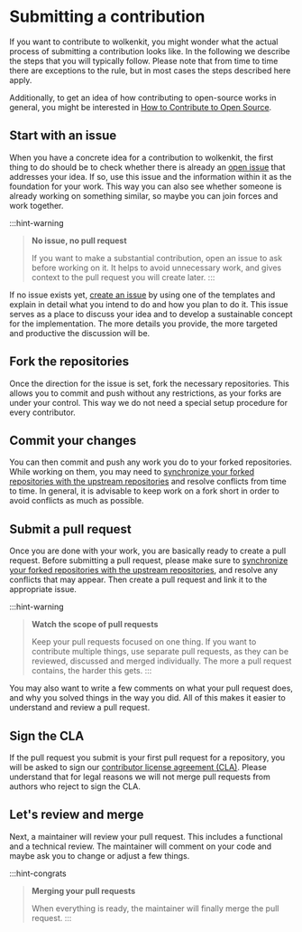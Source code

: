 # Submitting a contribution

If you want to contribute to wolkenkit, you might wonder what the actual process of submitting a contribution looks like. In the following we describe the steps that you will typically follow. Please note that from time to time there are exceptions to the rule, but in most cases the steps described here apply.

Additionally, to get an idea of how contributing to open-source works in general, you might be interested in [How to Contribute to Open Source](https://opensource.guide/how-to-contribute/).

## Start with an issue

When you have a concrete idea for a contribution to wolkenkit, the first thing to do should be to check whether there is already an [open issue](https://github.com/thenativeweb/wolkenkit/issues) that addresses your idea. If so, use this issue and the information within it as the foundation for your work. This way you can also see whether someone is already working on something similar, so maybe you can join forces and work together.

:::hint-warning
> **No issue, no pull request**
>
> If you want to make a substantial contribution, open an issue to ask before working on it. It helps to avoid unnecessary work, and gives context to the pull request you will create later.
:::

If no issue exists yet, [create an issue](https://github.com/thenativeweb/wolkenkit/issues/new) by using one of the templates and explain in detail what you intend to do and how you plan to do it. This issue serves as a place to discuss your idea and to develop a sustainable concept for the implementation. The more details you provide, the more targeted and productive the discussion will be.

## Fork the repositories

Once the direction for the issue is set, fork the necessary repositories. This allows you to commit and push without any restrictions, as your forks are under your control. This way we do not need a special setup procedure for every contributor.

## Commit your changes

You can then commit and push any work you do to your forked repositories. While working on them, you may need to [synchronize your forked repositories with the upstream repositories](https://help.github.com/articles/syncing-a-fork/) and resolve conflicts from time to time. In general, it is advisable to keep work on a fork short in order to avoid conflicts as much as possible.

## Submit a pull request

Once you are done with your work, you are basically ready to create a pull request. Before submitting a pull request, please make sure to [synchronize your forked repositories with the upstream repositories](https://help.github.com/articles/syncing-a-fork/), and resolve any conflicts that may appear. Then create a pull request and link it to the appropriate issue.

:::hint-warning
> **Watch the scope of pull requests**
>
> Keep your pull requests focused on one thing. If you want to contribute multiple things, use separate pull requests, as they can be reviewed, discussed and merged individually. The more a pull request contains, the harder this gets.
:::

You may also want to write a few comments on what your pull request does, and why you solved things in the way you did. All of this makes it easier to understand and review a pull request.

## Sign the CLA

If the pull request you submit is your first pull request for a repository, you will be asked to sign our [contributor license agreement (CLA)](https://gist.github.com/goloroden/71fedc0689d1c65a56aef5a5d3415fdd). Please understand that for legal reasons we will not merge pull requests from authors who reject to sign the CLA.

## Let's review and merge

Next, a maintainer will review your pull request. This includes a functional and a technical review. The maintainer will comment on your code and maybe ask you to change or adjust a few things.

:::hint-congrats
> **Merging your pull requests**
>
> When everything is ready, the maintainer will finally merge the pull request.
:::
